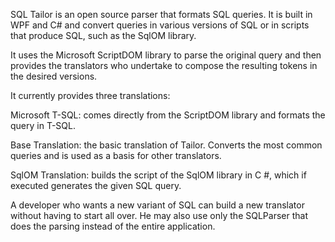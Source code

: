 SQL Tailor is an open source parser that formats SQL queries. It is built in WPF and C# and convert queries in various versions of SQL or in scripts that produce SQL, such as the SqlOM library.

It uses the Microsoft ScriptDOM library to parse the original query and then provides the translators who undertake to compose the resulting tokens in the desired versions.

It currently provides three translations:

Microsoft T-SQL: comes directly from the ScriptDOM library and formats the query in T-SQL.

Base Translation: the basic translation of Tailor. Converts the most common queries and is used as a basis for other translators.

SqlOM Translation: builds the script of the SqlOM library in C #, which if executed generates the given SQL query.

A developer who wants a new variant of SQL can build a new translator without having to start all over. He may also use only the SQLParser that does the parsing instead of the entire application.
